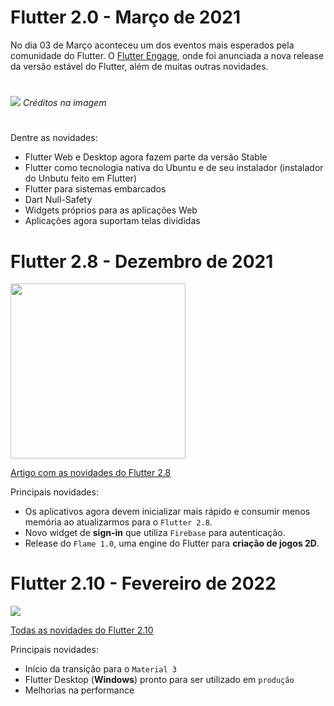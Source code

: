 # Flutter 2.0 - Março de 2021

No dia 03 de Março aconteceu um dos eventos mais esperados pela comunidade do Flutter. O [Flutter Engage](https://www.youtube.com/watch?v=yll3SNXvQCw), onde foi anunciada a nova release da versão estável do Flutter, além de muitas outras novidades.

#

<img src='../../assets/flutter_engage.jpg'/>
<i> Créditos na imagem </i>

#

Dentre as novidades:

- Flutter Web e Desktop agora fazem parte da versão Stable
- Flutter como tecnologia nativa do Ubuntu e de seu instalador (instalador do Unbutu feito em Flutter)
- Flutter para sistemas embarcados
- Dart Null-Safety
- Widgets próprios para as aplicações Web
- Aplicações agora suportam telas divididas

# Flutter 2.8 - Dezembro de 2021

<img src="https://miro.medium.com/max/2000/0*_hVZ_qoWPxzQK3ws" height=280>

[Artigo com as novidades do Flutter 2.8](https://medium.com/flutter/announcing-flutter-2-8-31d2cb7e19f5)

Principais novidades:

- Os aplicativos agora devem inicializar mais rápido e consumir menos memória ao atualizarmos para o `Flutter 2.8`.
- Novo widget de **sign-in** que utiliza `Firebase` para autenticação.
- Release do `Flame 1.0`, uma engine do Flutter para **criação de jogos 2D**.

# Flutter 2.10 - Fevereiro de 2022

<img src='https://miro.medium.com/max/1400/0*278rYAB5Pac8_7SD'>

[Todas as novidades do Flutter 2.10](https://medium.com/flutter/whats-new-in-flutter-2-10-5aafb0314b12)

Principais novidades:

- Início da transição para o `Material 3`
- Flutter Desktop (**Windows**) pronto para ser utilizado em `produção`
- Melhorias na performance
